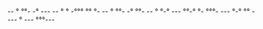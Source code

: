 -- ° °°- -° --- -- ° ° -°°° °° °-
-- ° °°- -° °°- -- ° °-° --- °°-° °- °°°- --- °-° °° - --- ° --- °°°---

